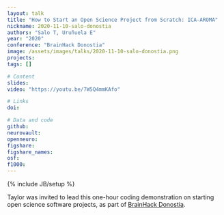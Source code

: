 ```yaml
---
layout: talk
title: "How to Start an Open Science Project from Scratch: ICA-AROMA"
nickname: 2020-11-10-salo-donostia
authors: "Salo T, Uruñuela E"
year: "2020"
conference: "BrainHack Donostia"
image: /assets/images/talks/2020-11-10-salo-donostia.png
projects:
tags: []

# Content
slides:
video: "https://youtu.be/7W5Q4mmKAfo"

# Links
doi:

# Data and code
github:
neurovault:
openneuro:
figshare:
figshare_names:
osf:
f1000:
---
```

{% include JB/setup %}

Taylor was invited to lead this one-hour coding demonstration on starting open science software projects, as part of [BrainHack Donostia](https://brainhack-donostia.github.io).
